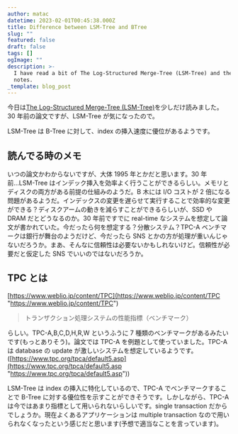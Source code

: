 ```yaml
---
author: matac
datetime: 2023-02-01T00:45:38.000Z
title: Difference between LSM-Tree and BTree
slug: ""
featured: false
draft: false
tags: []
ogImage: ""
description: >-
  I have read a bit of The Log-Structured Merge-Tree (LSM-Tree) and these are my
  notes.
_template: blog_post
---
```


今日は[The Log-Structured Merge-Tree (LSM-Tree)](https://www.cs.umb.edu/~poneil/lsmtree.pdf)を少しだけ読みました。30 年前の論文ですが、LSM-Tree が気になったので。

LSM-Tree は B-Tree に対して、index の挿入速度に優位があるようです。

## 読んでる時のメモ

いつの論文かわからないですが、大体 1995 年とかだと思います。30 年前...LSM-Tree はインデック挿入を効率よく行うことができるらしい。メモリとディスクの両方がある前提の仕組みのようだ。B 木には I/O コストが 2 倍になる問題があるようだ。インデックスの変更を遅らせて実行することで効率的な変更ができる？ディスクアームの動きを減らすことができるらしいが、SSD や DRAM だとどうなるのか。30 年前ですでに real-time なシステムを想定して論文が書かれていた。今だったら何を想定する？分散システム？TPC-A ベンチマークは銀行が舞台のようだけど、今だったら SNS とかの方が処理が重いんじゃないだろうか。まあ、そんなに信頼性は必要ないかもしれないけど。信頼性が必要だと仮定した SNS でいいのではないだろうか。

## TPC とは

[https://www.weblio.jp/content/TPC](https://www.weblio.jp/content/TPC "https://www.weblio.jp/content/TPC")

> トランザクション処理システムの性能指標（ベンチマーク）

らしい。TPC-A,B,C,D,H,R,W というふうに 7 種類のベンチマークがあるみたいです(もっとありそう)。論文では TPC-A を例題として使っていました。TPC-A は database の update が激しいシステムを想定しているようです。([https://www.tpc.org/tpca/default5.asp](https://www.tpc.org/tpca/default5.asp "https://www.tpc.org/tpca/default5.asp"))

LSM-Tree は index の挿入に特化しているので、TPC-A でベンチマークすることで B-Tree に対する優位性を示すことができそうです。しかしながら、TPC-A は今ではあまり指標として用いられないらしいです。single transaction だからでしょうか。現在よくあるアプリケーションは multiple transaction なので用いられなくなったという感じだと思います(予想で適当なことを言っています)。
